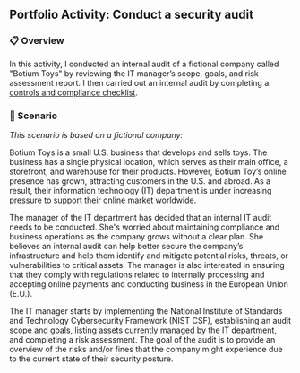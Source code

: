 ## Portfolio Activity: Conduct a security audit

### 📋 Overview

In this activity, I conducted an internal audit of a fictional company called "Botium Toys" by reviewing the IT manager’s scope, goals, and risk assessment report. I then carried out an internal audit by completing a [controls and compliance checklist](https://github.com/kevin-tran-tech/Google-Cybersecurity/blob/main/Conduct%20a%20security%20audit/Controls%20and%20compliance%20checklist.pdf).

### 🏢 Scenario
<i>This scenario is based on a fictional company:</i>

Botium Toys is a small U.S. business that develops and sells toys. The business has a single physical location, which serves as their main office, a storefront, and warehouse for their products. However, Botium Toy’s online presence has grown, attracting customers in the U.S. and abroad. As a result, their information technology (IT) department is under increasing pressure to support their online market worldwide. 

The manager of the IT department has decided that an internal IT audit needs to be conducted. She's worried about maintaining compliance and business operations as the company grows without a clear plan. She believes an internal audit can help better secure the company’s infrastructure and help them identify and mitigate potential risks, threats, or vulnerabilities to critical assets. The manager is also interested in ensuring that they comply with regulations related to internally processing and accepting online payments and conducting business in the European Union (E.U.).   

The IT manager starts by implementing the National Institute of Standards and Technology Cybersecurity Framework (NIST CSF), establishing an audit scope and goals, listing assets currently managed by the IT department, and completing a risk assessment. The goal of the audit is to provide an overview of the risks and/or fines that the company might experience due to the current state of their security posture.

